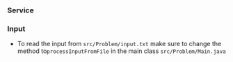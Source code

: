 ### Service

### Input
- To read the input from `src/Problem/input.txt` make sure to change the method to`processInputFromFile`
in the main class `src/Problem/Main.java`